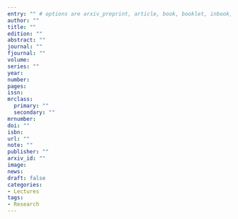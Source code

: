 ```yaml
---
entry: "" # options are arxiv_preprint, article, book, booklet, inbook, incollection, inproceedings, manual, mastersthesis, misc, phdthesis, proceedings, techreport, unpublished
author: ""
title: ""
edition: "" 
abstract: "" 
journal: ""
fjournal: ""
volume: 
series: ""
year: 
number: 
pages: 
issn: 
mrclass:
  primary: ""
  secondary: ""
mrnumber:
doi: ""
isbn: 
url: ""
note: "" 
publisher: ""
arxiv_id: ""
image: 
news: 
draft: false 
categories:
- Lectures 
tags:
- Research 
---
```


